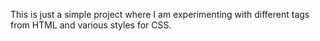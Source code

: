 This is just a simple project where I am experimenting with different tags from HTML and various styles for CSS.
